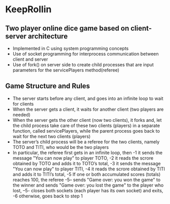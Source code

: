 # KeepRollin
## Two player online dice game based on client-server architecture
- Implemented in C using system programming concepts
- Use of socket programming for interprocess communication between client and server
- Use of fork() on server side to create child processes that are input parameters for the servicePlayers method(referee)
## Game Structure and Rules
- The server starts before any client, and goes into an infinite loop to wait for clients
- When the server gets a client, it waits for another client (two players are needed)
- When the server gets the other client (now two clients), it forks and, let the child process take care of these two clients (players) in a separate function, called servicePlayers, while the parent process goes back to wait for the next two clients (players)
- The server’s child process will be a referee for the two clients, namely TOTO and TITI, who would be the two players
- In particular, the referee first gets in an infinite loop, then
-1 it sends the message "You can now play" to player TOTO,
-2 it reads the scrore obtained by TOTO and adds it to TOTO’s total,
-3 it sends the message "You can now play" to player TITI,
-4 it reads the scrore obtained by TITI and adds it to TITI’s total,
-5 If one or both accumulated scores (totals) reaches 100, the referee
-5– sends "Game over: you won the game" to the winner and sends "Game over: you lost the game" to the player who lost,
–5- closes both sockets (each player has its own socket) and exits,
-6 otherwise, goes back to step 1
